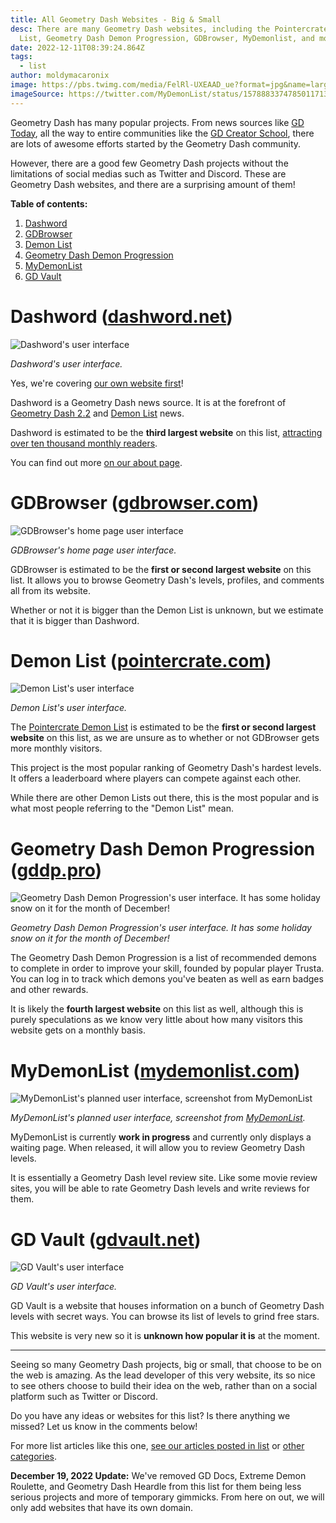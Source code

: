 ```yaml
---
title: All Geometry Dash Websites - Big & Small
desc: There are many Geometry Dash websites, including the Pointercrate Demon
  List, Geometry Dash Demon Progression, GDBrowser, MyDemonlist, and more!
date: 2022-12-11T08:39:24.864Z
tags:
  - list
author: moldymacaronix
image: https://pbs.twimg.com/media/FelRl-UXEAAD_ue?format=jpg&name=large
imageSource: https://twitter.com/MyDemonList/status/1578883374785011713
---
```

Geometry Dash has many popular projects. From news sources like [GD Today](https://twitter.com/today_gd), all the way to entire communities like the [GD Creator School](/authors/gdcs/), there are lots of awesome efforts started by the Geometry Dash community.

However, there are a good few Geometry Dash projects without the limitations of social medias such as Twitter and Discord. These are Geometry Dash websites, and there are a surprising amount of them!

**Table of contents:**

1. [Dashword](#dashword-(dashword.net))
2. [GDBrowser](#gdbrowser-(gdbrowser.com))
3. [Demon List](#demon-list-(pointercrate.com))
4. [Geometry Dash Demon Progression](#geometry-dash-demon-progression-(gddp.pro))
5. [MyDemonList](#mydemonlist-(mydemonlist.com))
6. [GD Vault](#gd-vault-(gdvault.net))
<!--7. [GD Docs](#gd-docs-(docs.gdprogra.me))
8. [Extreme Demon Roulette](#extreme-demon-roulette-(matcool.github.io%2Fextreme-demon-roulette%2F))
9. [Geometry Dash Heardle](#geometry-dash-heardle-(geometry-dash-heardle.glitch.me))-->


# Dashword ([dashword.net](/))

![Dashword's user interface](https://i.imgur.com/7trKdI8.png)

*Dashword's user interface.*

Yes, we're covering [our own website first](/)!

Dashword i﻿s a Geometry Dash news source. It is at the forefront of [Geometry Dash 2.2](/categories/2.2/) and [Demon List](/categories/demonlist/) news.

Dashword is estimated to be the **third largest website** on this list, [attracting over ten thousand monthly readers](https://www.dashword.net/posts/dashword-surpasses-10-000-monthly-readers/).

You can find out more [on our about page](/about/).

# GDBrowser ([gdbrowser.com](https://gdbrowser.com/))

![GDBrowser's home page user interface](https://i.imgur.com/CbiLiqn.png)

*GDBrowser's home page user interface.*

G﻿DBrowser is estimated to be the **first or second largest website** on this list. It allows you to browse Geometry Dash's levels, profiles, and comments all from its website.

Whether or not it is bigger than the Demon List is unknown, but we estimate that it is bigger than Dashword.

# Demon List ([pointercrate.com](https://pointercrate.com/))

![Demon List's user interface](https://i.imgur.com/c1wVeuP.png)

*Demon List's user interface.*

The [Pointercrate Demon List](/categories/demonlist/) is estimated to be the **first or second largest website** on this list, as we are unsure as to whether or not GDBrowser gets more monthly visitors.

This project is the most popular ranking of Geometry Dash's hardest levels. It offers a leaderboard where players can compete against each other.

While there are other Demon Lists out there, this is the most popular and is what most people referring to the "Demon List" mean.

# Geometry Dash Demon Progression ([gddp.pro](https://gddp.pro/))

![Geometry Dash Demon Progression's user interface. It has some holiday snow on it for the month of December!](https://i.imgur.com/Wj51FNt.png)

*Geometry Dash Demon Progression's user interface. It has some holiday snow on it for the month of December!*

The Geometry Dash Demon Progression is a list of recommended demons to complete in order to improve your skill, founded by popular player Trusta. You can log in to track which demons you've beaten as well as earn badges and other rewards.

It is likely the **fourth largest website** on this list as well, although this is purely speculations as we know very little about how many visitors this website gets on a monthly basis.

# MyDemonList ([mydemonlist.com](https://mydemonlist.com/))

![MyDemonList's planned user interface, screenshot from MyDemonList](https://pbs.twimg.com/media/FelRlTLWYAIny6E?format=jpg&name=large)

*MyDemonList's planned user interface, screenshot from [MyDemonList](https://twitter.com/MyDemonList/status/1578883374785011713).*

MyDemonList is currently **work in progress** and currently only displays a waiting page. When released, it will allow you to review Geometry Dash levels.

It is essentially a Geometry Dash level review site. Like some movie review sites, you will be able to rate Geometry Dash levels and write reviews for them.

# GD Vault ([gdvault.net](https://gdvault.net))

![GD Vault's user interface](https://i.imgur.com/5YIg7S4.png)

*GD Vault's user interface.*

GD Vault is a website that houses information on a bunch of Geometry Dash levels with secret ways. You can browse its list of levels to grind free stars.

This website is very new so it is **unknown how popular it is** at the moment.

---

Seeing so many Geometry Dash projects, big or small, that choose to be on the web is amazing. As the lead developer of this very website, its so nice to see others choose to build their idea on the web, rather than on a social platform such as Twitter or Discord.

Do you have any ideas or websites for this list? Is there anything we missed? Let us know in the comments below!

For more list articles like this one, [see our articles posted in list](/categories/list/) or [other categories](/categories/).

**December 19, 2022 Update:** We've removed GD Docs, Extreme Demon Roulette, and Geometry Dash Heardle from this list for them being less serious projects and more of temporary gimmicks. From here on out, we will only add websites that have its own domain.